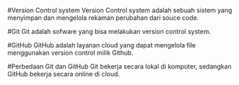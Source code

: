 #Version Control system
Version Control system adalah sebuah sistem yang menyimpan dan mengelola rekaman perubahan dari souce code.

#Git
Git adalah sofware yang bisa melakukan version control system.

#GitHub
GitHub adalah layanan cloud yang dapat mengelola file menggunakan version control milik Github.

#Perbedaan Git dan GitHub 
Git bekerja secara lokal di komputer, sedangkan GitHub bekerja secara online di cloud.


